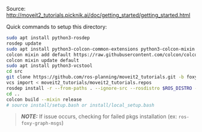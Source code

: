 Source: http://moveit2_tutorials.picknik.ai/doc/getting_started/getting_started.html

Quick commands to setup this directory:
```bash
sudo apt install python3-rosdep
rosdep update
sudo apt install python3-colcon-common-extensions python3-colcon-mixin
colcon mixin add default https://raw.githubusercontent.com/colcon/colcon-mixin-repository/master/index.yaml
colcon mixin update default
sudo apt install python3-vcstool
cd src
git clone https://github.com/ros-planning/moveit2_tutorials.git -b foxy
vcs import < moveit2_tutorials/moveit2_tutorials.repos
rosdep install -r --from-paths . --ignore-src --rosdistro $ROS_DISTRO -y
cd ..
colcon build --mixin release
# source install/setup.bash or install/local_setup.bash
```
> **_NOTE:_** If issue occurs, checking for failed pkgs installation (ex: `ros-foxy-graph-msgs`)